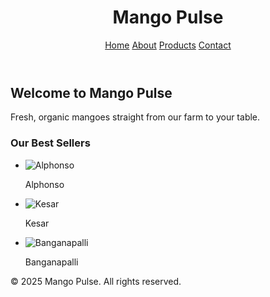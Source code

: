<!-- index.html --><!DOCTYPE html><html lang="en">
<head>
  <meta charset="UTF-8">
  <meta name="viewport" content="width=device-width, initial-scale=1.0">
  <title>Mango Pulse</title>
  <link rel="stylesheet" href="style.css">
</head>
<body>
  <header>
    <h1>Mango Pulse</h1>
    <nav>
      <a href="index.html">Home</a>
      <a href="about.html">About</a>
      <a href="products.html">Products</a>
      <a href="contact.html">Contact</a>
    </nav>
  </header>
  <main>
    <section class="hero">
      <h2>Welcome to Mango Pulse</h2>
      <p>Fresh, organic mangoes straight from our farm to your table.</p>
    </section>
    <section class="highlight">
      <h3>Our Best Sellers</h3>
      <ul class="product-list">
        <li><img src="images/mango1.jpg" alt="Alphonso"><p>Alphonso</p></li>
        <li><img src="images/mango2.jpg" alt="Kesar"><p>Kesar</p></li>
        <li><img src="images/mango3.jpg" alt="Banganapalli"><p>Banganapalli</p></li>
      </ul>
    </section>
  </main>
  <footer>
    <p>&copy; 2025 Mango Pulse. All rights reserved.</p>
  </footer>
</body>
</html>

